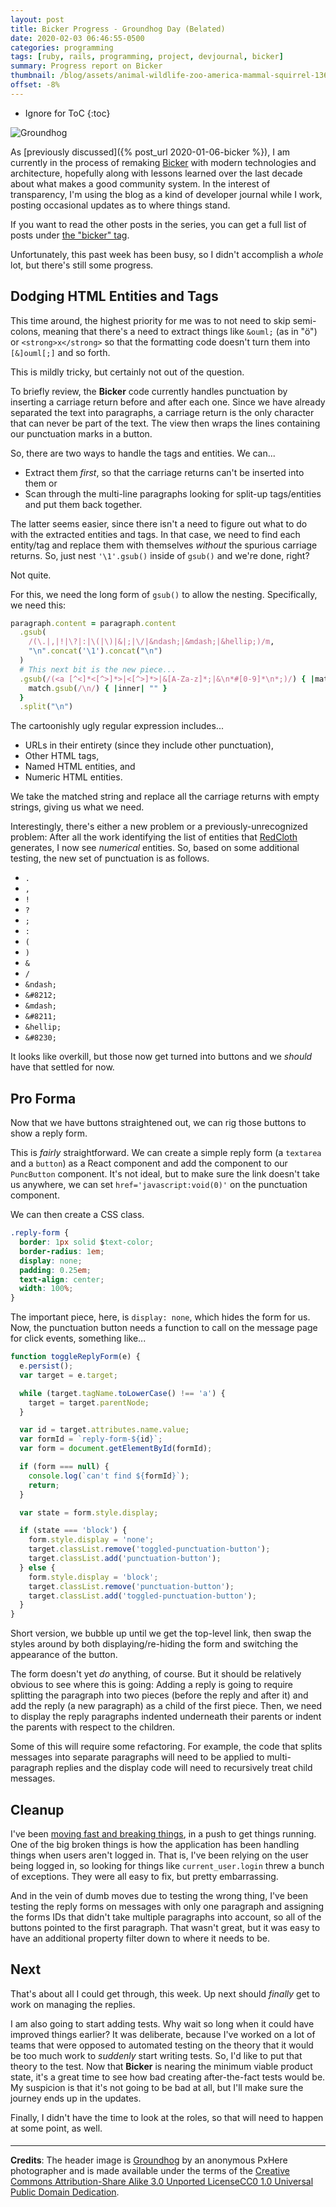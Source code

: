 ```yaml
---
layout: post
title: Bicker Progress - Groundhog Day (Belated)
date: 2020-02-03 06:46:55-0500
categories: programming
tags: [ruby, rails, programming, project, devjournal, bicker]
summary: Progress report on Bicker
thumbnail: /blog/assets/animal-wildlife-zoo-america-mammal-squirrel-1362487-pxhere.com.jpg
offset: -8%
---
```


* Ignore for ToC
{:toc}

![Groundhog](/blog/assets/animal-wildlife-zoo-america-mammal-squirrel-1362487-pxhere.com.jpg "Groundhog, interrupted")

As [previously discussed]({% post_url 2020-01-06-bicker %}), I am currently in the process of remaking [Bicker](https://bicker.colagioia.net/) with modern technologies and architecture, hopefully along with lessons learned over the last decade about what makes a good community system.  In the interest of transparency, I'm using the blog as a kind of developer journal while I work, posting occasional updates as to where things stand.

If you want to read the other posts in the series, you can get a full list of posts under [the "bicker" tag](/blog/tag/bicker).

Unfortunately, this past week has been busy, so I didn't accomplish a *whole* lot, but there's still some progress.

## Dodging HTML Entities and Tags

This time around, the highest priority for me was to not need to skip semi-colons, meaning that there's a need to extract things like `&ouml;` (as in "&ouml;") or `<strong>x</strong>` so that the formatting code doesn't turn them into `[&]ouml[;]` and so forth.

This is mildly tricky, but certainly not out of the question.

To briefly review, the **Bicker** code currently handles punctuation by inserting a carriage return before and after each one.  Since we have already separated the text into paragraphs, a carriage return is the only character that can never be part of the text.  The view then wraps the lines containing our punctuation marks in a button.

So, there are two ways to handle the tags and entities.  We can...

 * Extract them *first*, so that the carriage returns can't be inserted into them or
 * Scan through the multi-line paragraphs looking for split-up tags/entities and put them back together.

The latter seems easier, since there isn't a need to figure out what to do with the extracted entities and tags.  In that case, we need to find each entity/tag and replace them with themselves *without* the spurious carriage returns.  So, just nest `'\1'.gsub()` inside of `gsub()` and we're done, right?

Not quite.

For this, we need the long form of `gsub()` to allow the nesting.  Specifically, we need this:

```ruby
paragraph.content = paragraph.content
  .gsub(
    /(\.|,|!|\?|:|\(|\)|&|;|\/|&ndash;|&mdash;|&hellip;)/m,
    "\n".concat('\1').concat("\n")
  )
  # This next bit is the new piece...
  .gsub(/(<a [^<]*<[^>]*>|<[^>]*>|&[A-Za-z]*;|&\n*#[0-9]*\n*;)/) { |match|
    match.gsub(/\n/) { |inner| "" }
  }
  .split("\n")
```

The cartoonishly ugly regular expression includes...

 * URLs in their entirety (since they include other punctuation),
 * Other HTML tags,
 * Named HTML entities, and
 * Numeric HTML entities.

We take the matched string and replace all the carriage returns with empty strings, giving us what we need.

Interestingly, there's either a new problem or a previously-unrecognized problem:  After all the work identifying the list of entities that [RedCloth](https://redcloth.org/) generates, I now see *numerical* entities.  So, based on some additional testing, the new set of punctuation is as follows.

 * `.`
 * `,`
 * `!`
 * `?`
 * `;`
 * `:`
 * `(`
 * `)`
 * `&`
 * `/`
 * `&ndash;`
 * `&#8212;`
 * `&mdash;`
 * `&#8211;`
 * `&hellip;`
 * `&#8230;`

It looks like overkill, but those now get turned into buttons and we *should* have that settled for now.

## Pro Forma

Now that we have buttons straightened out, we can rig those buttons to show a reply form.

This is *fairly* straightforward.  We can create a simple reply form (a `textarea` and a `button`) as a React component and add the component to our `PuncButton` component.  It's not ideal, but to make sure the link doesn't take us anywhere, we can set `href='javascript:void(0)'` on the punctuation component.

We can then create a CSS class.

```css
.reply-form {
  border: 1px solid $text-color;
  border-radius: 1em;
  display: none;
  padding: 0.25em;
  text-align: center;
  width: 100%;
}
```

The important piece, here, is `display: none`, which hides the form for us.  Now, the punctuation button needs a function to call on the message page for click events, something like...

```javascript
function toggleReplyForm(e) {
  e.persist();
  var target = e.target;

  while (target.tagName.toLowerCase() !== 'a') {
    target = target.parentNode;
  }

  var id = target.attributes.name.value;
  var formId = `reply-form-${id}`;
  var form = document.getElementById(formId);

  if (form === null) {
    console.log(`can't find ${formId}`);
    return;
  }

  var state = form.style.display;

  if (state === 'block') {
    form.style.display = 'none';
    target.classList.remove('toggled-punctuation-button');
    target.classList.add('punctuation-button');
  } else {
    form.style.display = 'block';
    target.classList.remove('punctuation-button');
    target.classList.add('toggled-punctuation-button');
  }
}
```

Short version, we bubble up until we get the top-level link, then swap the styles around by both displaying/re-hiding the form and switching the appearance of the button.

The form doesn't yet *do* anything, of course.  But it should be relatively obvious to see where this is going:  Adding a reply is going to require splitting the paragraph into two pieces (before the reply and after it) and add the reply (a new paragraph) as a child of the first piece.  Then, we need to display the reply paragraphs indented underneath their parents or indent the parents with respect to the children.

Some of this will require some refactoring.  For example, the code that splits messages into separate paragraphs will need to be applied to multi-paragraph replies and the display code will need to recursively treat child messages.

## Cleanup

I've been [moving fast and breaking things](https://en.wikipedia.org/wiki/Move_fast_and_break_things_(motto)), in a push to get things running.  One of the big broken things is how the application has been handling things when users aren't logged in.  That is, I've been relying on the user being logged in, so looking for things like `current_user.login` threw a bunch of exceptions.  They were all easy to fix, but pretty embarrassing.

And in the vein of dumb moves due to testing the wrong thing, I've been testing the reply forms on messages with only one paragraph and assigning the forms IDs that didn't take multiple paragraphs into account, so all of the buttons pointed to the first paragraph.  That wasn't great, but it was easy to have an additional property filter down to where it needs to be.

## Next

That's about all I could get through, this week.  Up next should *finally* get to work on managing the replies.

I am also going to start adding tests.  Why wait so long when it could have improved things earlier?  It was deliberate, because I've worked on a lot of teams that were opposed to automated testing on the theory that it would be too much work to *suddenly* start writing tests.  So, I'd like to put that theory to the test.  Now that **Bicker** is nearing the minimum viable product state, it's a great time to see how bad creating after-the-fact tests would be.  My suspicion is that it's not going to be bad at all, but I'll make sure the journey ends up in the updates.

Finally, I didn't have the time to look at the roles, so that will need to happen at some point, as well.

#### <i class="fas fa-gem"></i>

* * *

**Credits**:  The header image is [Groundhog](https://pxhere.com/en/photo/1362487) by an anonymous PxHere photographer and is made available under the terms of the [Creative Commons Attribution-Share Alike 3.0 Unported LicenseCC0 1.0 Universal Public Domain Dedication](https://creativecommons.org/publicdomain/zero/1.0/).
